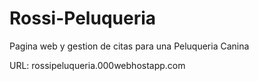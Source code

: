 # Rossi-Peluqueria
Pagina web y gestion de citas para una Peluqueria Canina

URL: rossipeluqueria.000webhostapp.com

